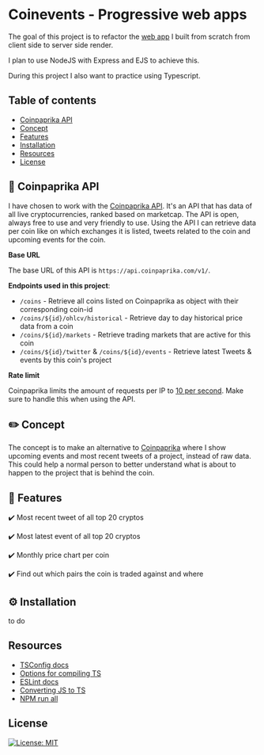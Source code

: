 # Coinevents - Progressive web apps

The goal of this project is to refactor the [web app](https://github.com/StanBankras/web-app-from-scratch-2021) I built from scratch from client side to server side render. 

I plan to use NodeJS with Express and EJS to achieve this. 

During this project I also want to practice using Typescript.

## Table of contents
* [Coinpaprika API](https://github.com/StanBankras/progressive-web-apps-2021#coinpaprika-api)
* [Concept](https://github.com/StanBankras/progressive-web-apps-2021#concept)
* [Features](https://github.com/StanBankras/progressive-web-apps-2021#features)
* [Installation](https://github.com/StanBankras/progressive-web-apps-2021#installation)
* [Resources](https://github.com/StanBankras/progressive-web-apps-2021#resources)
* [License](https://github.com/StanBankras/progressive-web-apps-2021#features)

## :sweet_potato: Coinpaprika API
I have chosen to work with the [Coinpaprika API](https://api.coinpaprika.com/). It's an API that has data of all live cryptocurrencies, ranked based on marketcap. The API is open, always free to use and very friendly to use. Using the API I can retrieve data per coin like on which exchanges it is listed, tweets related to the coin and upcoming events for the coin.

**Base URL**

The base URL of this API is `https://api.coinpaprika.com/v1/`.

**Endpoints used in this project**:
* `/coins` - Retrieve all coins listed on Coinpaprika as object with their corresponding coin-id
* `/coins/${id}/ohlcv/historical` - Retrieve day to day historical price data from a coin
* `/coins/${id}/markets` - Retrieve trading markets that are active for this coin
* `/coins/${id}/twitter` & `/coins/${id}/events` - Retrieve latest Tweets & events by this coin's project

**Rate limit**

Coinpaprika limits the amount of requests per IP to [10 per second](https://api.coinpaprika.com/#section/Rate-limit). Make sure to handle this when using the API.

## :pencil2: Concept
The concept is to make an alternative to [Coinpaprika](https://coinpaprika.com/) where I show upcoming events and most recent tweets of a project, instead of raw data. This could help a normal person to better understand what is about to happen to the project that is behind the coin.

## :rocket: Features
:heavy_check_mark: Most recent tweet of all top 20 cryptos

:heavy_check_mark: Most latest event of all top 20 cryptos

:heavy_check_mark: Monthly price chart per coin

:heavy_check_mark: Find out which pairs the coin is traded against and where

## :gear: Installation
to do

## Resources
* [TSConfig docs](https://www.typescriptlang.org/tsconfig)
* [Options for compiling TS](https://medium.com/@lucksp_22012/3-options-to-compile-typescript-to-js-rollup-tsc-babel-3319977a6946)
* [ESLint docs](https://eslint.org/)
* [Converting JS to TS](https://dev.to/animo/convert-an-express-nodejs-app-from-javascript-to-typescript-302l)
* [NPM run all](https://dev.to/danywalls/how-to-run-multiple-npm-scripts-with-npm-run-all-3ad2)

## License
[![License: MIT](https://img.shields.io/badge/License-MIT-yellow.svg)](https://opensource.org/licenses/MIT)
